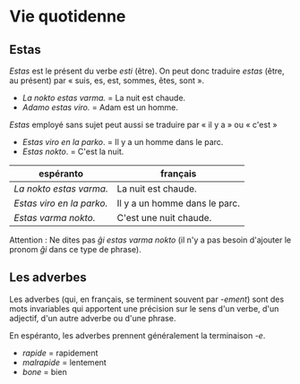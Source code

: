 # Vie quotidenne

## Estas

*Estas* est le présent du verbe *esti* (être). On peut donc traduire *estas* (être, au présent) par « suis, es, est, sommes, êtes, sont ».

- *La nokto estas varma.* = La nuit est chaude.
- *Adamo estas viro.* = Adam est un homme.

*Estas* employé sans sujet peut aussi se traduire par « il y a » ou « c'est »

- _Estas viro en la parko_. = Il y a un homme dans le parc.
- _Estas nokto_. = C'est la nuit.

| espéranto                 | français                      |
| ------------------------- | ----------------------------- |
| _La nokto estas varma._   | La nuit est chaude.           |
| _Estas viro en la parko._ | Il y a un homme dans le parc. |
| _Estas varma nokto._      | C'est une nuit chaude.        |

Attention : Ne dites pas *ĝi estas varma nokto* (il n'y a pas besoin d'ajouter le pronom *ĝi* dans ce type de phrase).

## Les adverbes

Les adverbes (qui, en français, se terminent souvent par *-ement*) sont des mots invariables qui apportent une précision sur le sens d'un verbe, d'un adjectif, d'un autre adverbe ou d'une phrase.

En espéranto, les adverbes prennent généralement la terminaison *-e*.

- *rapide* = rapidement
- *malrapide* = lentement
- *bone* = bien
